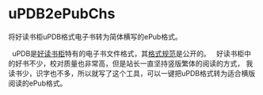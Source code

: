 # uPDB2ePubChs
将好读书柜uPDB格式电子书转为简体横写的ePub格式。

 
uPDB是[好读书柜](http://haodoo.net)特有的电子书文件格式，其[格式规范](http://haodoo.net/?P=mPDB22)是公开的。
 
好读书柜中的好书不少，校对质量也非常高，但是站长一直坚持竖版繁体的阅读的方式，
我读书少，识字也不多，所以就写了这个工具，可以一键把uPDB格式转为适合横版阅读的ePub格式。
